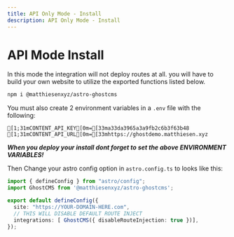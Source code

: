 ```yaml
---
title: API Only Mode - Install
description: API Only Mode - Install
---
```


# API Mode Install

In this mode the integration will not deploy routes at all.  you will have to build your own website to utilize the exported functions listed below.

```sh
npm i @matthiesenxyz/astro-ghostcms
```

You must also create 2 environment variables in a `.env` file with the following:

```ansi frame="code" title=".env"
[1;31mCONTENT_API_KEY[0m=[33ma33da3965a3a9fb2c6b3f63b48
[1;31mCONTENT_API_URL[0m=[33mhttps://ghostdemo.matthiesen.xyz
```

***When you deploy your install dont forget to set the above ENVIRONMENT VARIABLES!***

Then Change your astro config option in `astro.config.ts` to looks like this:

```ts frame="code" title="astro.config.ts"
import { defineConfig } from "astro/config";
import GhostCMS from '@matthiesenxyz/astro-ghostcms';

export default defineConfig({
  site: "https://YOUR-DOMAIN-HERE.com",
  // THIS WILL DISABLE DEFAULT ROUTE INJECT
  integrations: [ GhostCMS({ disableRouteInjection: true })],
});
```